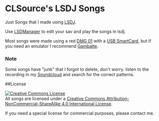 CLSource's LSDJ Songs
==========

Just Songs that I made using [LSDJ](http://littlesounddj.com/).

Use [LSDManager](https://code.google.com/p/lsdmanager/) to edit your sav and play the songs in lsdj.

Most songs were made using a red [DMG 01](http://es.wikipedia.org/wiki/Game_Boy) with a [USB SmartCard](http://store.kitsch-bent.com/product/usb-64m-smart-card), but if you need an emulator I recommend [Gambatte](https://github.com/sinamas/gambatte).

### Note
Some songs have "junk" that I forgot to delete, don't worry. listen to the recording
in my [Soundcloud](http://www.soundcloud.com/clsource)
and search for the correct patterns.

##License

<a rel="license" href="http://creativecommons.org/licenses/by-nc-sa/4.0/deed.en_US"><img alt="Creative Commons License" style="border-width:0" src="http://i.creativecommons.org/l/by-nc-sa/4.0/80x15.png" /></a><br />All songs are licensed under a <a rel="license" href="http://creativecommons.org/licenses/by-nc-sa/4.0/deed.en_US">Creative Commons Attribution-NonCommercial-ShareAlike 4.0 International License</a>. 

If you need a special license for commercial purposes, please contact me.

